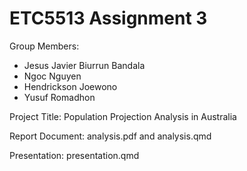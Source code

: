 # ETC5513 Assignment 3

Group Members:

* Jesus Javier Biurrun Bandala
* Ngoc Nguyen
* Hendrickson Joewono
* Yusuf Romadhon

Project Title: Population Projection Analysis in Australia

Report Document: analysis.pdf and analysis.qmd

Presentation: presentation.qmd
